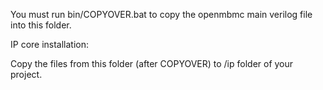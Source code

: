 You must run bin/COPYOVER.bat to copy the openmbmc main verilog file into this folder.

IP core installation:

Copy the files from this folder (after COPYOVER) to /ip folder of your project.
